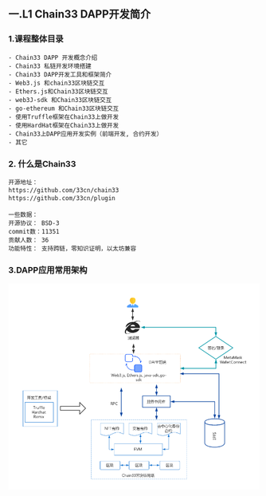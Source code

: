 ## 一.L1 Chain33 DAPP开发简介

### 1.课程整体目录
    - Chain33 DAPP 开发概念介绍
    - Chain33 私链开发环境搭建
    - Chain33 DAPP开发工具和框架简介
    - Web3.js 和chain33区块链交互
    - Ethers.js和Chain33区块链交互
    - web3J-sdk 和Chain33区块链交互
    - go-ethereum 和Chain33区块链交互
    - 使用Truffle框架在Chain33上做开发
    - 使用HardHat框架在Chain33上做开发
    - Chain33上DAPP应用开发实例（前端开发, 合约开发）
    - 其它

###  2. 什么是Chain33
    开源地址：
    https://github.com/33cn/chain33
    https://github.com/33cn/plugin

    一些数据：
    开源协议： BSD-3
    commit数：11351
    贡献人数： 36
    功能特性： 支持跨链，零知识证明，以太坊兼容

###  3.DAPP应用常用架构
![avatar](../resource/L1.png)
